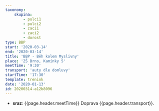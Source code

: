 ```yaml
---
taxonomy:
    skupina:
        - pulci1
        - pulci2
        - zaci1
        - zaci2
        - dorost
type: BBP
start: '2020-03-14'
end: '2020-03-14'
title: 'BBP - Běh kolem Myslivny'
place: 'ZŠ Brno, Kamínky 5'
meetTime: '9:30'
transport: 'auty dle domluvy'
startTime: '17:30'
template: trenink
date: '2020-01-13'
id: 20200314-a12b8096
---
```

* **sraz**: {{page.header.meetTime}} Doprava {{page.header.transport}}.
